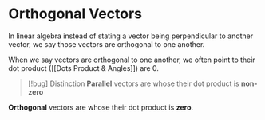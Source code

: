 
# Orthogonal Vectors 
In linear algebra instead of stating a vector being perpendicular to another vector, we say those vectors are orthogonal to one another.

When we say vectors are orthogonal to one another, we often point to their dot product ([[Dots Product & Angles]]) are 0.

>[!bug] Distinction
**Parallel** vectors are whose their dot product is **non-zero**
>
**Orthogonal** vectors are whose their dot product is **zero**.
